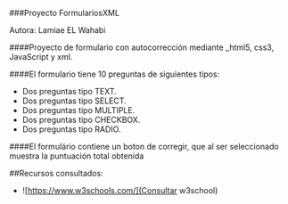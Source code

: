 ###Proyecto FormulariosXML

Autora: Lamiae EL Wahabi

####Proyecto de formulario con autocorrección mediante _html5, css3, JavaScript y xml.


####El formulario tiene 10 preguntas de siguientes tipos:
* Dos preguntas tipo TEXT.
* Dos preguntas tipo SELECT.
* Dos preguntas tipo MULTIPLE.
* Dos preguntas tipo CHECKBOX.
* Dos preguntas tipo RADIO.

####El formulário contiene un boton de corregir, que al ser seleccionado muestra la puntuación total obtenida

##Recursos consultados:
* ![https://www.w3schools.com/](Consultar w3school)
